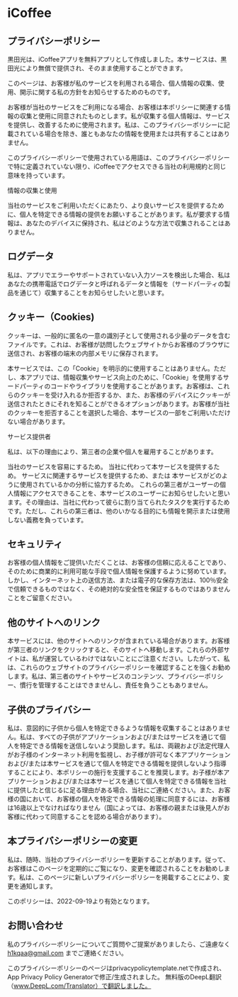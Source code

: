 # iCoffee

## プライバシーポリシー

黒田光は、iCoffeeアプリを無料アプリとして作成しました。本サービスは、黒田光により無償で提供され、そのまま使用することができます。

このページは、お客様が私のサービスを利用される場合、個人情報の収集、使用、開示に関する私の方針をお知らせするためのものです。

お客様が当社のサービスをご利用になる場合、お客様は本ポリシーに関連する情報の収集と使用に同意されたものとします。私が収集する個人情報は、サービスを提供し、改善するために使用されます。私は、このプライバシーポリシーに記載されている場合を除き、誰ともあなたの情報を使用または共有することはありません。

このプライバシーポリシーで使用されている用語は、このプライバシーポリシーで特に定義されていない限り、iCoffeeでアクセスできる当社の利用規約と同じ意味を持っています。

情報の収集と使用

当社のサービスをご利用いただくにあたり、より良いサービスを提供するために、個人を特定できる情報の提供をお願いすることがあります。私が要求する情報は、あなたのデバイスに保持され、私はどのような方法で収集されることはありません。

## ログデータ

私は、アプリでエラーやサポートされていない入力ソースを検出した場合、私はあなたの携帯電話でログデータと呼ばれるデータと情報を（サードパーティの製品を通じて）収集することをお知らせしたいと思います。

## クッキー（Cookies)

クッキーは、一般的に匿名の一意の識別子として使用される少量のデータを含むファイルです。これは、お客様が訪問したウェブサイトからお客様のブラウザに送信され、お客様の端末の内部メモリに保存されます。

本サービスでは、この「Cookie」を明示的に使用することはありません。ただし、本アプリでは、情報収集やサービス向上のために、「Cookie」を使用するサードパーティのコードやライブラリを使用することがあります。お客様は、これらのクッキーを受け入れるか拒否するか、また、お客様のデバイスにクッキーが送信されたときにそれを知ることができるオプションがあります。お客様が当社のクッキーを拒否することを選択した場合、本サービスの一部をご利用いただけない場合があります。

サービス提供者

私は、以下の理由により、第三者の企業や個人を雇用することがあります。

当社のサービスを容易にするため。
当社に代わって本サービスを提供するため。
サービスに関連するサービスを提供するため、または
本サービスがどのように使用されているかの分析に協力するため。
これらの第三者がユーザーの個人情報にアクセスできることを、本サービスのユーザーにお知らせしたいと思います。その理由は、当社に代わって彼らに割り当てられたタスクを実行するためです。ただし、これらの第三者は、他のいかなる目的にも情報を開示または使用しない義務を負っています。

## セキュリティ

お客様の個人情報をご提供いただくことは、お客様の信頼に応えることであり、そのために商業的に利用可能な手段で個人情報を保護するように努めています。しかし、インターネット上の送信方法、または電子的な保存方法は、100％安全で信頼できるものではなく、その絶対的な安全性を保証するものではありませんことをご留意ください。

## 他のサイトへのリンク

本サービスには、他のサイトへのリンクが含まれている場合があります。お客様が第三者のリンクをクリックすると、そのサイトへ移動します。これらの外部サイトは、私が運営しているわけではないことにご注意ください。したがって、私は、これらのウェブサイトのプライバシーポリシーを確認することを強くお勧めします。私は、第三者のサイトやサービスのコンテンツ、プライバシーポリシー、慣行を管理することはできませんし、責任を負うこともありません。

## 子供のプライバシー

私は、意図的に子供から個人を特定できるような情報を収集することはありません。私は、すべての子供がアプリケーションおよび/またはサービスを通じて個人を特定できる情報を送信しないよう奨励します。私は、両親および法定代理人がお子様のインターネット利用を監視し、お子様が許可なく本アプリケーションおよび/または本サービスを通じて個人を特定できる情報を提供しないよう指導することにより、本ポリシーの施行を支援することを推奨します。お子様が本アプリケーションおよび/または本サービスを通じて個人を特定できる情報を当社に提供したと信じるに足る理由がある場合、当社にご連絡ください。また、お客様の国において、お客様の個人を特定できる情報の処理に同意するには、お客様は16歳以上でなければなりません（国によっては、お客様の親または後見人がお客様に代わって同意することを認める場合があります）。

## 本プライバシーポリシーの変更

私は、随時、当社のプライバシーポリシーを更新することがあります。従って、お客様はこのページを定期的にご覧になり、変更を確認されることをお勧めします。私は、このページに新しいプライバシーポリシーを掲載することにより、変更を通知します。

このポリシーは、2022-09-19より有効となります。

## お問い合わせ

私のプライバシーポリシーについてご質問やご提案がありましたら、ご遠慮なく h1kqaa@gmail.com までご連絡ください。

このプライバシーポリシーのページはprivacypolicytemplate.netで作成され、App Privacy Policy Generatorで修正/生成されました。 無料版のDeepL翻訳（www.DeepL.com/Translator）で翻訳しました。